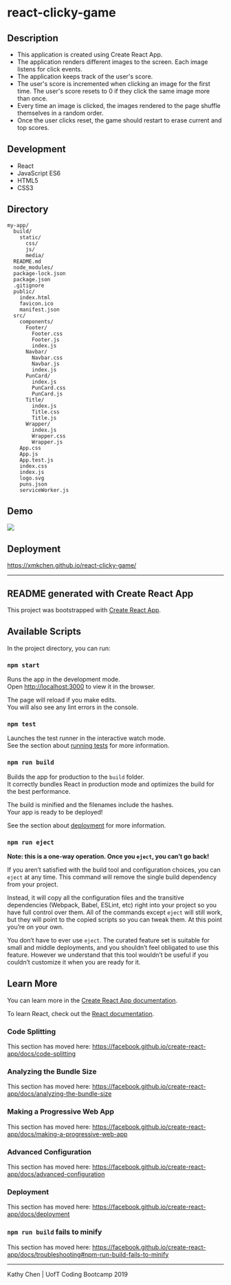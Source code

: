 # react-clicky-game

## Description
* This application is created using Create React App. 
* The application renders different images to the screen. Each image listens for click events. 
* The application keeps track of the user's score. 
* The user's score is incremented when clicking an image for the first time. The user's score resets to 0 if they click the same image more than once.
* Every time an image is clicked, the images rendered to the page shuffle themselves in a random order.
* Once the user clicks reset, the game should restart to erase current and top scores.

## Development
* React
* JavaScript ES6
* HTML5
* CSS3

## Directory
    my-app/
      build/
        static/
          css/
          js/
          media/
      README.md
      node_modules/
      package-lock.json
      package.json
      .gitignore
      public/
        index.html
        favicon.ico
        manifest.json
      src/
        components/
          Footer/
            Footer.css
            Footer.js
            index.js
          Navbar/
            Navbar.css
            Navbar.js
            index.js
          PunCard/
            index.js
            PunCard.css
            PunCard.js
          Title/
            index.js
            Title.css
            Title.js
          Wrapper/
            index.js
            Wrapper.css
            Wrapper.js
        App.css
        App.js
        App.test.js
        index.css
        index.js
        logo.svg
        puns.json
        serviceWorker.js

## Demo
<a href="http://recordit.co/nvLdJwKUez"><img src="https://i.imgur.com/FtMMVkX.gif" border="0"></a>

## Deployment
https://xmkchen.github.io/react-clicky-game/


<hr>


## README generated with Create React App

This project was bootstrapped with [Create React App](https://github.com/facebook/create-react-app).

## Available Scripts

In the project directory, you can run:

### `npm start`

Runs the app in the development mode.<br>
Open [http://localhost:3000](http://localhost:3000) to view it in the browser.

The page will reload if you make edits.<br>
You will also see any lint errors in the console.

### `npm test`

Launches the test runner in the interactive watch mode.<br>
See the section about [running tests](https://facebook.github.io/create-react-app/docs/running-tests) for more information.

### `npm run build`

Builds the app for production to the `build` folder.<br>
It correctly bundles React in production mode and optimizes the build for the best performance.

The build is minified and the filenames include the hashes.<br>
Your app is ready to be deployed!

See the section about [deployment](https://facebook.github.io/create-react-app/docs/deployment) for more information.

### `npm run eject`

**Note: this is a one-way operation. Once you `eject`, you can’t go back!**

If you aren’t satisfied with the build tool and configuration choices, you can `eject` at any time. This command will remove the single build dependency from your project.

Instead, it will copy all the configuration files and the transitive dependencies (Webpack, Babel, ESLint, etc) right into your project so you have full control over them. All of the commands except `eject` will still work, but they will point to the copied scripts so you can tweak them. At this point you’re on your own.

You don’t have to ever use `eject`. The curated feature set is suitable for small and middle deployments, and you shouldn’t feel obligated to use this feature. However we understand that this tool wouldn’t be useful if you couldn’t customize it when you are ready for it.

## Learn More

You can learn more in the [Create React App documentation](https://facebook.github.io/create-react-app/docs/getting-started).

To learn React, check out the [React documentation](https://reactjs.org/).

### Code Splitting

This section has moved here: https://facebook.github.io/create-react-app/docs/code-splitting

### Analyzing the Bundle Size

This section has moved here: https://facebook.github.io/create-react-app/docs/analyzing-the-bundle-size

### Making a Progressive Web App

This section has moved here: https://facebook.github.io/create-react-app/docs/making-a-progressive-web-app

### Advanced Configuration

This section has moved here: https://facebook.github.io/create-react-app/docs/advanced-configuration

### Deployment

This section has moved here: https://facebook.github.io/create-react-app/docs/deployment

### `npm run build` fails to minify

This section has moved here: https://facebook.github.io/create-react-app/docs/troubleshooting#npm-run-build-fails-to-minify

<hr>

Kathy Chen | UofT Coding Bootcamp 2019

